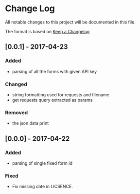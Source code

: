 # Change Log
All notable changes to this project will be documented in this file.

The format is based on [Keep a Changelog](http://keepachangelog.com/)

## [0.0.1] - 2017-04-23
### Added
- parsing of all the forms with given API key

### Changed
- string formatting used for requests and filename
- get requests query extracted as params

### Removed
- the json data print

## [0.0.0] - 2017-04-22
### Added
- parsing of single fixed form id

### Fixed
- Fix missing date in LICSENCE.

[Unrealeased]: https://github.com/eyyu/TypeformToCSV/
